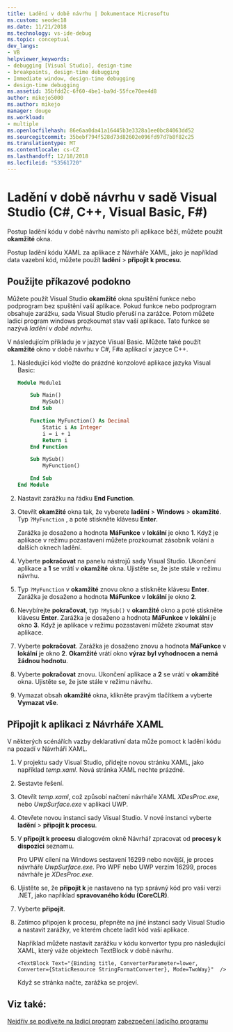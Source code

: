 ```yaml
---
title: Ladění v době návrhu | Dokumentace Microsoftu
ms.custom: seodec18
ms.date: 11/21/2018
ms.technology: vs-ide-debug
ms.topic: conceptual
dev_langs:
- VB
helpviewer_keywords:
- debugging [Visual Studio], design-time
- breakpoints, design-time debugging
- Immediate window, design-time debugging
- design-time debugging
ms.assetid: 35bfdd2c-6f60-4be1-ba9d-55fce70ee4d8
author: mikejo5000
ms.author: mikejo
manager: douge
ms.workload:
- multiple
ms.openlocfilehash: 86e6aa0da41a16445b3e3328a1ee0bc84063dd52
ms.sourcegitcommit: 35bebf794f528d73d82602e096fd97d7b8f82c25
ms.translationtype: MT
ms.contentlocale: cs-CZ
ms.lasthandoff: 12/18/2018
ms.locfileid: "53561720"
---
```

# <a name="debug-at-design-time-in-visual-studio-c-c-visual-basic-f"></a>Ladění v době návrhu v sadě Visual Studio (C#, C++, Visual Basic, F#)

Postup ladění kódu v době návrhu namísto při aplikace běží, můžete použít **okamžité** okna. 

Postup ladění kódu XAML za aplikace z Návrháře XAML, jako je například data vazební kód, můžete použít **ladění** > **připojit k procesu**.
  
## <a name="use-the-immediate-window"></a>Použijte příkazové podokno  

Můžete použít Visual Studio **okamžité** okna spuštění funkce nebo podprogram bez spuštění vaší aplikace. Pokud funkce nebo podprogram obsahuje zarážku, sada Visual Studio přeruší na zarážce. Potom můžete ladicí program windows prozkoumat stav vaší aplikace. Tato funkce se nazývá *ladění v době návrhu*.  

V následujícím příkladu je v jazyce Visual Basic. Můžete také použít **okamžité** okno v době návrhu v C#, F#a aplikací v jazyce C++.

1. Následující kód vložte do prázdné konzolové aplikace jazyka Visual Basic:  
   
   ```vb  
   Module Module1
   
       Sub Main()
           MySub()
       End Sub
   
       Function MyFunction() As Decimal
           Static i As Integer
           i = i + 1
           Return i
       End Function
   
       Sub MySub()
           MyFunction()
   
       End Sub
   End Module
   ```  
   
1. Nastavit zarážku na řádku **End Function**.  
   
1. Otevřít **okamžité** okna tak, že vyberete **ladění** > **Windows** > **okamžité**. Typ `?MyFunction` , a poté stiskněte klávesu **Enter**.   
   
   Zarážka je dosaženo a hodnota **MáFunkce** v **lokální** je okno **1**. Když je aplikace v režimu pozastavení můžete prozkoumat zásobník volání a dalších oknech ladění. 
   
1. Vyberte **pokračovat** na panelu nástrojů sady Visual Studio. Ukončení aplikace a **1** se vrátí v **okamžité** okna. Ujistěte se, že jste stále v režimu návrhu.  
   
1. Typ `?MyFunction` v **okamžité** znovu okno a stiskněte klávesu **Enter**. Zarážka je dosaženo a hodnota **MáFunkce** v **lokální** je okno **2**. 
   
1. Nevybírejte **pokračovat**, typ `?MySub()` v **okamžité** okno a poté stiskněte klávesu **Enter**. Zarážka je dosaženo a hodnota **MáFunkce** v **lokální** je okno **3**. Když je aplikace v režimu pozastavení můžete zkoumat stav aplikace. 
   
1. Vyberte **pokračovat**. Zarážka je dosaženo znovu a hodnota **MáFunkce** v **lokální** je okno **2**. **Okamžité** vrátí okno **výraz byl vyhodnocen a nemá žádnou hodnotu**.
   
1. Vyberte **pokračovat** znovu. Ukončení aplikace a **2** se vrátí v **okamžité** okna. Ujistěte se, že jste stále v režimu návrhu.
   
1. Vymazat obsah **okamžité** okna, klikněte pravým tlačítkem a vyberte **Vymazat vše**. 

## <a name="attach-to-an-app-from-the-xaml-designer"></a>Připojit k aplikaci z Návrháře XAML

V některých scénářích vazby deklarativní data může pomoct k ladění kódu na pozadí v Návrháři XAML.

1. V projektu sady Visual Studio, přidejte novou stránku XAML, jako například *temp.xaml*. Nová stránka XAML nechte prázdné. 
   
1. Sestavte řešení.
   
1. Otevřít *temp.xaml*, což způsobí načtení návrháře XAML *XDesProc.exe*, nebo *UwpSurface.exe* v aplikaci UWP. 
   
1. Otevřete novou instanci sady Visual Studio. V nové instanci vyberte **ladění** > **připojit k procesu**. 
   
1. V **připojit k procesu** dialogovém okně Návrhář zpracovat od **procesy k dispozici** seznamu.
   
   Pro UPW cílení na Windows sestavení 16299 nebo novější, je proces návrháře *UwpSurface.exe*. Pro WPF nebo UWP verzím 16299, proces návrháře je *XDesProc.exe*.
   
1. Ujistěte se, že **připojit k** je nastaveno na typ správný kód pro vaši verzi .NET, jako například **spravovaného kódu (CoreCLR)**. 
   
1. Vyberte **připojit**.
   
1. Zatímco připojen k procesu, přepněte na jiné instanci sady Visual Studio a nastavit zarážky, ve kterém chcete ladit kód vaší aplikace.
   
   Například můžete nastavit zarážku v kódu konvertor typu pro následující XAML, který váže objektech TextBlock v době návrhu.
   
    ```xaml
    <TextBlock Text="{Binding title, ConverterParameter=lower, Converter={StaticResource StringFormatConverter}, Mode=TwoWay}"  />
    ```
   Když se stránka načte, zarážka se projeví.
  
## <a name="see-also"></a>Viz také:  
 [Nejdřív se podívejte na ladicí program](../debugger/debugger-feature-tour.md) [zabezpečení ladicího programu](../debugger/debugger-security.md)   
